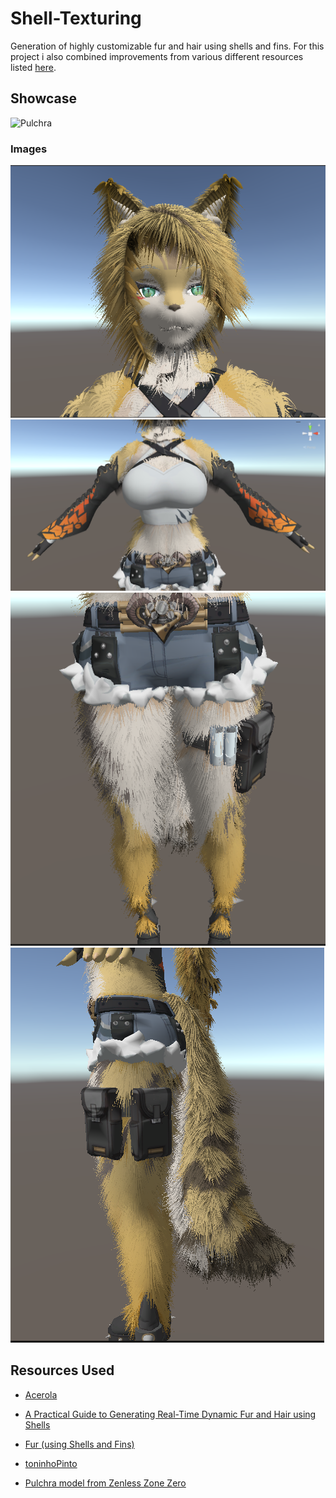 # Shell-Texturing
Generation of highly customizable fur and hair using shells and fins. For this project i also combined improvements from various different resources listed [here](#resources-used).  

## Showcase  
![Pulchra](./Examples/Pulchra-Rotating.gif)

### Images  
![Pulchra](./Examples/Pulchra-Face.png)
![Pulchra](./Examples/Pulchra-Body.png)
![Pulchra](./Examples/Pulchra-Legs.png)
![Pulchra](./Examples/Pulchra-Tail.png)

## Resources Used
 - [Acerola](https://youtu.be/9dr-tRQzij4?si=5xC-WfTTSaKJKiDs) 

 - [A Practical Guide to Generating Real-Time Dynamic Fur
and Hair using Shells](https://xbdev.net/misc_demos/demos/fur_course_notes/paper.pdf)

 - [Fur (using Shells and Fins)](https://developer.download.nvidia.com/SDK/10/direct3d/Source/Fur/doc/FurShellsAndFins.pdf)

 - [toninhoPinto](https://github.com/toninhoPinto/Shells-and-Fins#)

 - [Pulchra model from Zenless Zone Zero](https://sketchfab.com/3d-models/pulchra-zenless-zone-zero-game-character-743a408ba3f94635b33e71f2bcd882c2)
